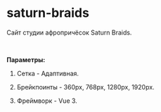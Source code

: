 # saturn-braids

Сайт студии афропричёсок Saturn Braids.

<br>

<b>Параметры:</b>

1) Сетка - Адаптивная.

2) Брейкпоинты - 360px, 768px, 1280px, 1920px.

3) Фреймворк - Vue 3.
